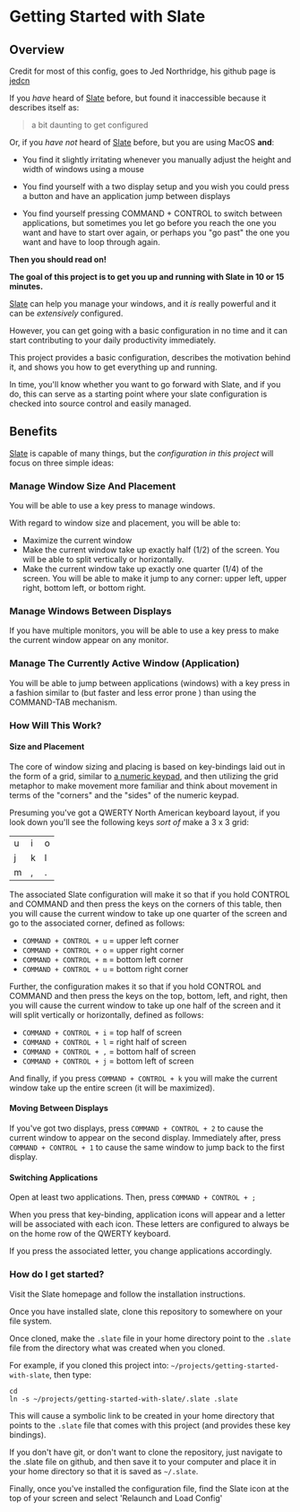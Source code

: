 # Getting Started with Slate

## Overview
Credit for most of this config, goes to Jed Northridge, his github 
page is [jedcn](https://github.com/jedcn)

If you *have* heard of [Slate](https://github.com/jigish/slate)
before, but found it inaccessible because it describes itself as:

> a bit daunting to get configured

Or, if you *have not* heard of [Slate](https://github.com/jigish/slate)
before, but you are using MacOS **and**:

* You find it slightly irritating whenever you manually adjust the
  height and width of windows using a mouse

* You find yourself with a two display setup and you wish you could
  press a button and have an application jump between displays

* You find yourself pressing COMMAND + CONTROL to switch between
  applications, but sometimes you let go before you reach the one you
  want and have to start over again, or perhaps you "go past" the one
  you want and have to loop through again.

**Then you should read on!**

**The goal of this project is to get you up and running with Slate in 10
or 15 minutes.**

[Slate](https://github.com/jigish/slate) can help you manage your
windows, and it *is* really powerful and it can be *extensively*
configured.

However, you can get going with a basic configuration in no time and
it can start contributing to your daily productivity immediately.

This project provides a basic configuration, describes the motivation
behind it, and shows you how to get everything up and running.

In time, you'll know whether you want to go forward with Slate, and if
you do, this can serve as a starting point where your slate
configuration is checked into source control and easily managed.

## Benefits

[Slate](https://github.com/jigish/slate) is capable of many things,
but the *configuration in this project* will focus on three simple
ideas:

### Manage Window Size And Placement

You will be able to use a key press to manage windows.

With regard to window size and placement, you will be able to:

* Maximize the current window
* Make the current window take up exactly half (1/2) of the screen.
  You will be able to split vertically or horizontally.
* Make the current window take up exactly one quarter (1/4) of the
  screen. You will be able to make it jump to any corner: upper left,
  upper right, bottom left, or bottom right.

### Manage Windows Between Displays

If you have multiple monitors, you will be able to use a key press to
make the current window appear on any monitor.

### Manage The Currently Active Window (Application)

You will be able to jump between applications (windows) with a key
press in a fashion similar to (but faster and less error prone ) than
using the COMMAND-TAB mechanism.

### How Will This Work?

#### Size and Placement

The core of window sizing and placing is based on key-bindings laid
out in the form of a grid, similar to
[a numeric keypad](http://en.wikipedia.org/wiki/Numeric_keypad), and
then utilizing the grid metaphor to make movement more familiar and
think about movement in terms of the "corners" and the "sides" of the
numeric keypad.

Presuming you've got a QWERTY North American keyboard layout, if you
look down you'll see the following keys *sort of* make a 3 x 3 grid:

<table>
  <tr>
    <td>
      u
    </td>
    <td>
      i
    </td>
    <td>
      o
    </td>
  </tr>
    <tr>
    <td>
      j
    </td>
    <td>
      k
    </td>
    <td>
      l
    </td>
  </tr>
    <tr>
    <td>
      m
    </td>
    <td>
      ,
    </td>
    <td>
      .
    </td>
  </tr>
</table>

The associated Slate configuration will make it so that if you hold
CONTROL and COMMAND and then press the keys on the corners of this
table, then you will cause the current window to take up one quarter
of the screen and go to the associated corner, defined as follows:

* ```COMMAND + CONTROL + u``` = upper left corner
* ```COMMAND + CONTROL + o``` = upper right corner
* ```COMMAND + CONTROL + m``` = bottom left corner
* ```COMMAND + CONTROL + u``` = bottom right corner

Further, the configuration makes it so that if you hold CONTROL and
COMMAND and then press the keys on the top, bottom, left, and right,
then you will cause the current window to take up one half of the
screen and it will split vertically or horizontally, defined as
follows:

* ```COMMAND + CONTROL + i``` = top half of screen
* ```COMMAND + CONTROL + l``` = right half of screen
* ```COMMAND + CONTROL + ,``` = bottom half of screen
* ```COMMAND + CONTROL + j``` = bottom left of screen

And finally, if you press ```COMMAND + CONTROL + k``` you will make
the current window take up the entire screen (it will be maximized).

#### Moving Between Displays

If you've got two displays, press ```COMMAND + CONTROL + 2``` to cause
the current window to appear on the second display. Immediately after,
press ```COMMAND + CONTROL + 1``` to cause the same window to jump
back to the first display.

#### Switching Applications

Open at least two applications. Then, press ```COMMAND + CONTROL + ;```

When you press that key-binding, application icons will appear and a
letter will be associated with each icon. These letters are configured
to always be on the home row of the QWERTY keyboard.

If you press the associated letter, you change applications accordingly.

### How do I get started?

Visit the Slate homepage and follow the installation instructions.

Once you have installed slate, clone this repository to somewhere on
your file system.

Once cloned, make the `.slate` file in your home directory point to
the `.slate` file from the directory what was created when you cloned.

For example, if you cloned this project into:
`~/projects/getting-started-with-slate`, then type:

```
cd
ln -s ~/projects/getting-started-with-slate/.slate .slate
```

This will cause a symbolic link to be created in your home directory
that points to the `.slate` file that comes with this project (and
provides these key bindings).

If you don't have git, or don't want to clone the repository, just
navigate to the .slate file on github, and then save it to your
computer and place it in your home directory so that it is saved as
`~/.slate`.

Finally, once you've installed the configuration file, find the Slate
icon at the top of your screen and select 'Relaunch and Load Config'
